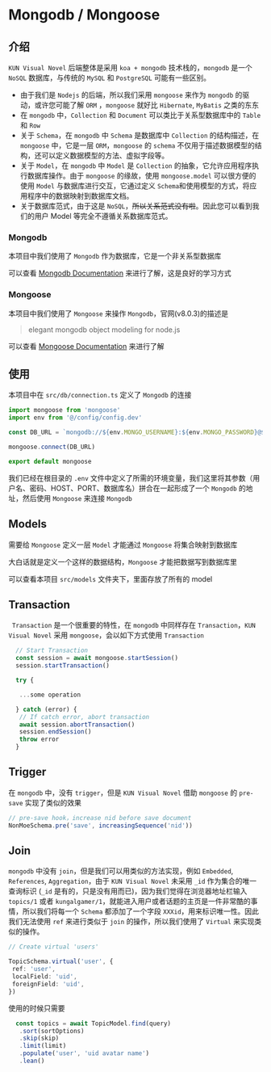 # Mongodb / Mongoose

## 介绍

`KUN Visual Novel` 后端整体是采用 `koa + mongodb` 技术栈的，`mongodb` 是一个 `NoSQL` 数据库，与传统的 `MySQL` 和 `PostgreSQL` 可能有一些区别。

* 由于我们是 `Nodejs` 的后端，所以我们采用 `mongoose` 来作为 `mongodb` 的驱动，或许您可能了解 `ORM` ，`mongoose` 就好比 `Hibernate`, `MyBatis` 之类的东东
* 在 `mongodb` 中，`Collection` 和 `Document` 可以类比于关系型数据库中的 `Table` 和 `Row`
* 关于 `Schema`，在 `mongodb` 中 `Schema` 是数据库中 `Collection` 的结构描述，在 `mongoose` 中，它是一层 `ORM`，`mongoose` 的 `schema` 不仅用于描述数据模型的结构，还可以定义数据模型的方法、虚拟字段等。
* 关于 `Model`，在 `mongodb` 中 `Model` 是 `Collection` 的抽象，它允许应用程序执行数据库操作。由于 `mongoose` 的缘故，使用 `mongoose.model` 可以很方便的使用 `Model` 与数据库进行交互，它通过定义 `Schema`和使用模型的方式，将应用程序中的数据映射到数据库文档。
* 关于数据库范式，由于这是 `NoSQL`，~~所以关系范式没有啦~~。因此您可以看到我们的用户 Model 等完全不遵循关系数据库范式。

### Mongodb

本项目中我们使用了 `Mongodb` 作为数据库，它是一个非关系型数据库

可以查看 [Mongodb Documentation](https://www.mongodb.com/docs/) 来进行了解，这是良好的学习方式

### Mongoose

本项目中我们使用了 `Mongoose` 来操作 `Mongodb`，官网(v8.0.3)的描述是

> elegant mongodb object modeling for node.js

可以查看 [Mongoose Documentation](https://mongoosejs.com/docs/guide.html) 来进行了解

## 使用

本项目中在 `src/db/connection.ts` 定义了 `Mongodb` 的连接

```typescript
import mongoose from 'mongoose'
import env from '@/config/config.dev'

const DB_URL = `mongodb://${env.MONGO_USERNAME}:${env.MONGO_PASSWORD}@${env.MONGO_HOSTNAME}:${env.MONGO_PORT}/${env.DB_NAME}`

mongoose.connect(DB_URL)

export default mongoose
```

我们已经在根目录的 `.env` 文件中定义了所需的环境变量，我们这里将其参数（用户名、密码、HOST、PORT、数据库名）拼合在一起形成了一个 `Mongodb` 的地址，然后使用 `Mongoose` 来连接 `Mongodb`

## Models

需要给 `Mongoose` 定义一层 `Model` 才能通过 `Mongoose` 将集合映射到数据库

大白话就是定义一个这样的数据结构，`Mongoose` 才能把数据写到数据库里

可以查看本项目 `src/models` 文件夹下，里面存放了所有的 model

## Transaction

` Transaction` 是一个很重要的特性，在 `mongodb` 中同样存在 `Transaction`，`KUN Visual Novel` 采用 `mongoose`，会以如下方式使用 `Transaction`

```typescript
  // Start Transaction
  const session = await mongoose.startSession()
  session.startTransaction()

  try {

   ...some operation

  } catch (error) {
   // If catch error, abort transaction
   await session.abortTransaction()
   session.endSession()
   throw error
  }
```

## Trigger

在 `mongodb` 中，没有 `trigger`，但是 `KUN Visual Novel` 借助 `mongoose` 的 `pre-save` 实现了类似的效果

```typescript
// pre-save hook，increase nid before save document
NonMoeSchema.pre('save', increasingSequence('nid'))
```

## Join

`mongodb` 中没有 `join`，但是我们可以用类似的方法实现，例如 `Embedded`, `References`, `Aggregation`，由于 `KUN Visual Novel` 未采用 `_id` 作为集合的唯一查询标识 (`_id` 是有的，只是没有用而已)，因为我们觉得在浏览器地址栏输入 `topics/1` 或者 `kungalgamer/1`，就能进入用户或者话题的主页是一件非常酷的事情，所以我们将每一个 `Schema` 都添加了一个字段 `XXXid`，用来标识唯一性。因此我们无法使用 `ref` 来进行类似于 `join` 的操作，所以我们使用了 `Virtual` 来实现类似的操作。

```typescript
// Create virtual 'users'

TopicSchema.virtual('user', {
 ref: 'user',
 localField: 'uid',
 foreignField: 'uid',
})
```

使用的时候只需要

```typescript
  const topics = await TopicModel.find(query)
   .sort(sortOptions)
   .skip(skip)
   .limit(limit)
   .populate('user', 'uid avatar name')
   .lean()
```

